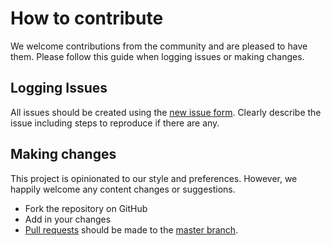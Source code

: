 # How to contribute

We welcome contributions from the community and are pleased to have them. Please follow this guide when logging issues or making changes.

## Logging Issues

All issues should be created using the [new issue form](https://github.com/bpxl-labs/web-starter/issues/new). Clearly describe the issue including steps to reproduce if there are any.

## Making changes

This project is opinionated to our style and preferences. However, we happily welcome any content changes or suggestions.

- Fork the repository on GitHub
- Add in your changes
- [Pull requests](http://help.github.com/send-pull-requests/) should be made to the [master branch](https://github.com/bpxl-labs/web-starter/tree/master).
